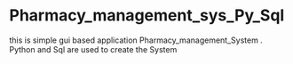 # Pharmacy_management_sys_Py_Sql
this is simple gui based application Pharmacy_management_System . Python and Sql are used to create the System
